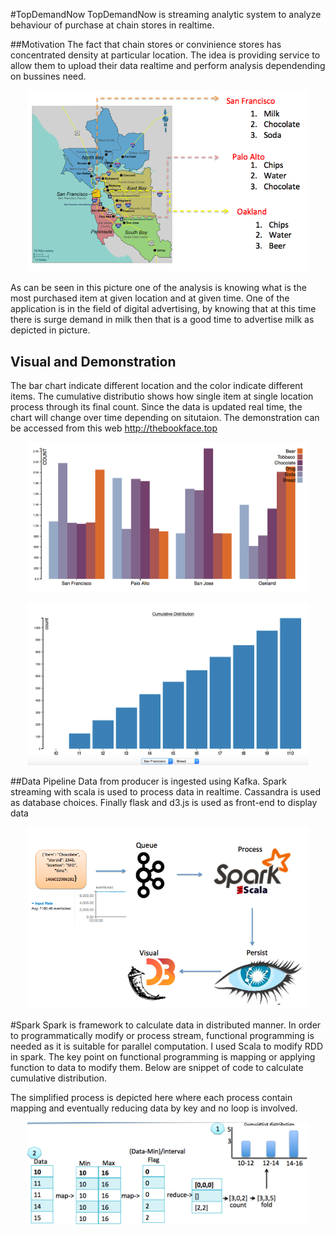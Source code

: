 #TopDemandNow
TopDemandNow is streaming analytic system to analyze behaviour of purchase at chain stores in realtime.

##Motivation
The fact that chain stores or convinience stores has concentrated density at particular location. The idea is providing service to allow them to upload their data realtime and perform analysis dependending on bussines need. 
<p align="center">
  <img src="/images/map.png" width="450"/>
</p>

As can be seen in this picture one of the analysis is knowing what is the most purchased item at given location and at given time. One of the application is in the field of digital advertising, by knowing that at this time there is surge demand in milk then that is a good time to advertise milk as depicted in picture.

## Visual and Demonstration
The bar chart indicate different location and the color indicate different items. The cumulative distributio shows how single item at single location process through its final count. Since the data is updated real time, the chart will change over time depending on situtaion. The demonstration can be accessed from this web http://thebookface.top
<p align="center">
  <img src="/images/barchart.png" width="450"/>
</p>
<p align="center">
  <img src="/images/cumdis.png" width="450"/>
</p>
##Data Pipeline
Data from producer is ingested using Kafka. Spark streaming with scala is used to process data in realtime. Cassandra is used as database choices. Finally flask and d3.js is used as front-end to display data
<p align="center">
  <img src="/images/pipeline.png" width="450"/>
</p>

#Spark
Spark is framework to calculate data in distributed manner. In order to programmatically modify or process stream, functional programming is needed as it is suitable for parallel computation. I used Scala to modify RDD in spark. The key point on functional programming is mapping or applying function to data to modify them. Below are snippet of code to calculate cumulative distribution.   

The simplified process is depicted here where each process contain mapping and eventually reducing data by key and no loop is involved.
<p align="center">
  <img src="/images/funcprog.png" width="450"/>
</p>


